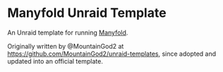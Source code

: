 # Manyfold Unraid Template

An Unraid template for running [Manyfold](https://manyfold.app).

Originally written by @MountainGod2 at https://github.com/MountainGod2/unraid-templates,
since adopted and updated into an official template.
